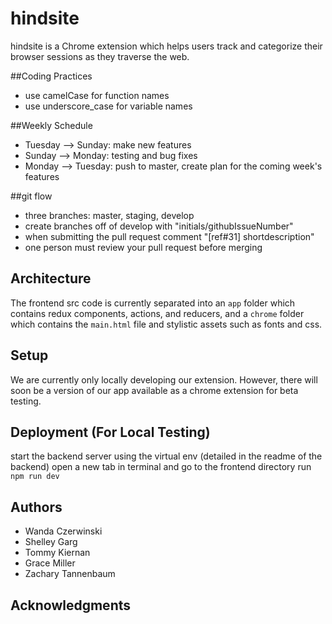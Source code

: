 # hindsite
hindsite is a Chrome extension which helps users track and categorize their browser sessions as they traverse the web. 

##Coding Practices
* use camelCase for function names
* use underscore_case for variable names

##Weekly Schedule
* Tuesday --> Sunday: make new features
* Sunday --> Monday: testing and bug fixes
* Monday --> Tuesday: push to master, create plan for the coming week's features

##git flow
* three branches: master, staging, develop
* create branches off of develop with "initials/githubIssueNumber"
* when submitting the pull request comment "[ref#31] shortdescription"
* one person must review your pull request before merging

## Architecture

The frontend src code is currently separated into an `app` folder which contains redux components, actions, and reducers, and a `chrome` folder which contains the `main.html` file and stylistic assets such as fonts and css. 

## Setup

We are currently only locally developing our extension. However, there will soon be a version of our app available as a chrome extension for beta testing. 

## Deployment (For Local Testing) 

start the backend server using the virtual env (detailed in the readme of the backend)
open a new tab in terminal and go to the frontend directory
run `npm run dev`

## Authors
* Wanda Czerwinski
* Shelley Garg
* Tommy Kiernan
* Grace Miller
* Zachary Tannenbaum

## Acknowledgments
